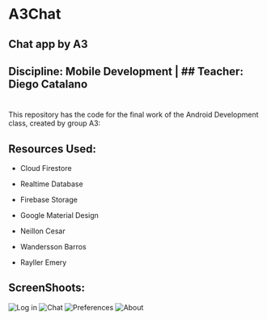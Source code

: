 # A3Chat
## Chat app by A3

## Discipline: Mobile Development | ## Teacher: Diego Catalano
#
#
#
This repository has the code for the final work of the Android Development class, created by group A3:

## Resources Used: 

*  Cloud Firestore
*  Realtime Database
*  Firebase Storage
*  Google Material Design

*  Neillon Cesar
*  Wandersson Barros
*  Rayller Emery

## ScreenShoots:

![Log in](https://drive.google.com/open?id=1rt-FlwFdJ86OaBzco1zsllATCki6zrXZ)
![Chat](https://drive.google.com/open?id=1X0IGg5ov7VmsVv3QqRCh_j1J_CFmLfd7)
![Preferences](https://drive.google.com/open?id=1WRrgwEOz9zwJF_Wz_VBrQ6bQQ9dHc5tX)
![About](https://drive.google.com/open?id=1B25buY7KMO-4MbSiQhNSi1QMQqyhT6yx)



